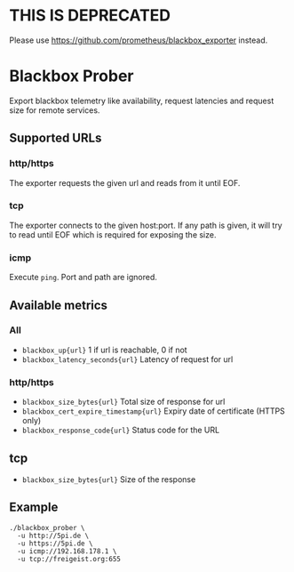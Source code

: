 # THIS IS DEPRECATED
Please use https://github.com/prometheus/blackbox_exporter instead.

# Blackbox Prober

Export blackbox telemetry like availability, request latencies and
request size for remote services.

## Supported URLs
### http/https
The exporter requests the given url and reads from it until EOF.

### tcp
The exporter connects to the given host:port. If any path is given, it
will try to read until EOF which is required for exposing the size.

### icmp
Execute `ping`. Port and path are ignored.

## Available metrics

### All
- `blackbox_up{url}` 1 if url is reachable, 0 if not
- `blackbox_latency_seconds{url}` Latency of request for url

### http/https
- `blackbox_size_bytes{url}` Total size of response for url 
- `blackbox_cert_expire_timestamp{url}` Expiry date of certificate (HTTPS only)
- `blackbox_response_code{url}` Status code for the URL

## tcp
- `blackbox_size_bytes{url}` Size of the response

## Example

    ./blackbox_prober \
      -u http://5pi.de \
      -u https://5pi.de \
      -u icmp://192.168.178.1 \
      -u tcp://freigeist.org:655
